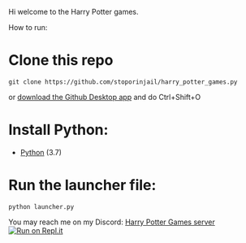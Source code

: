 Hi welcome to the Harry Potter games.

How to run:
# Clone this repo
```
git clone https://github.com/stoporinjail/harry_potter_games.py
```
or [download the Github Desktop app](https://desktop.github.com/) and do Ctrl+Shift+O
# Install Python:
- [Python](https://www.python.org/downloads/) (3.7)

# Run the launcher file:
```
python launcher.py
```
You may reach me on my Discord: [Harry Potter Games server](https://discord.gg/BdpNrDa)
[![Run on Repl.it](https://repl.it/badge/github/stoporinjail/harry_potter_games)](https://repl.it/github/stoporinjail/harry_potter_games)